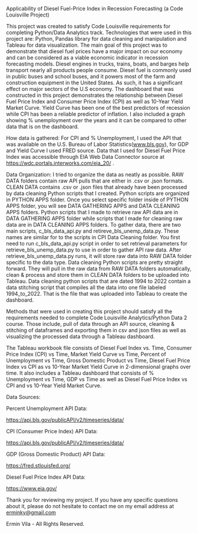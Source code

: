 Applicability of Diesel Fuel-Price Index in Recession Forecasting (a Code Louisville Project)

This project was created to satisfy Code Louisville requirements for completing Python/Data Analytics track. Technologies that were used in this project are: 
Python, Pandas library for data cleaning and manipulation and Tableau for data visualization. The main goal of this project was to demonstrate that diesel fuel
prices have a major impact on our economy and can be considered as a viable economic indicator in recession forecasting models. Diesel engines in trucks, trains,
boats, and barges help transport nearly all products people consume. Diesel fuel is commonly used in public buses and school buses, and it powers most of the farm 
and construction equipment in the United States. As such, it has a significant effect on major sectors of the U.S economy. The dashboard that was constructed in this
project demonstrates the relationship between Diesel Fuel Price Index and Consumer Price Index (CPI) as well as 10-Year Yield Market Curve. Yield Curve has been one
of the best predictors of recession while CPI has been a reliable predictor of inflation. I also included a graph showing % unemployment over the years and it can
be compared to other data that is on the dashboard. 

How data is gathered: 
For CPI and % Unemployment, I used the API that was available on the U.S. Bureau of Labor Statistics(www.bls.gov), for GDP and Yield Curve I used FRED source. Data
that I used for Diesel Fuel Price Index was accessible through EIA Web Data Connector source at https://wdc.portals.interworks.com/eia_20/ .

Data Organization:
I tried to organize the data as neatly as possible. RAW DATA folders contain raw API pulls that are either in .csv or .json formats. CLEAN DATA contains .csv or .json
files that already have been processed by data cleaning Python scripts that I created. Python scripts are organized in PYTHON APPS folder. Once you select specific folder
inside of PYTHON APPS folder, you will see DATA GATHERING APPS and DATA CLEANING APPS folders. Python scripts that I made to retrieve raw API data are in DATA 
GATHERING APPS folder while scripts that I made for cleaning raw data are in DATA CLEANING APPS folders. To gather data, there are two main scripts, c_bls_data_api.py and
retireve_bls_unemp_data.py. These names are similar for to the scripts in CPI Data Cleaning folder. You first need to run c_bls_data_api.py script in order to set 
retrieval parameters for retrieve_bls_unemp_data.py to use in order to gather API raw data. After retrieve_bls_unemp_data.py runs, it will store raw data into RAW DATA
folder specific to the data type. Data cleaning Python scripts are pretty straight forward. They will pull in the raw data from RAW DATA folders automatically, clean & 
process and store them in CLEAN DATA folders to be uploaded into Tableau. Data cleaning python scripts that are dated 1994 to 2022 contain a data stitching script that
compiles all the data into one file labeled 1994_to_2022. That is the file that was uploaded into Tableau to create the dashboard. 

Methods that were used in creating this project should satisfy all the requirements needed to complete Code Louisville Analytics/Python Data 2 course. Those include, 
pull of data through an API source, cleaning & stitching of dataframes and exporting them in csv and json files as well as visualizing the processed data through a
Tableau dashboard. 

The Tableau workbook file consists of Diesel Fuel Index vs. Time, Consumer Price Index (CPI) vs Time, Market Yield Curve vs Time, Percent of Unemployment vs Time, Gross
Domestic Product vs Time, Diesel Fuel Price Index vs CPI as vs 10-Year Market Yield Curve in 2-dimensional graphs over time. It also includes a Tableau dashboard that consists
of % Unemployment vs Time, GDP vs Time as well as Diesel Fuel Price Index vs CPI and vs 10-Year Yield Market Curve.

Data Sources:

Percent Unemployment API Data:

https://api.bls.gov/publicAPI/v2/timeseries/data/

CPI (Consumer Price Index) API Data:

https://api.bls.gov/publicAPI/v2/timeseries/data/

GDP (Gross Domestic Product) API Data:

https://fred.stlouisfed.org/

Diesel Fuel Price Index API  Data:

https://www.eia.gov/


Thank you for reviewing my project. If you have any specific questions about it, please do not hesitate to contact me on my email address at erminky@gmail.com


Ermin Vila - All Rights Reserved.
